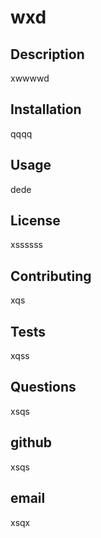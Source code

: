# wxd
## Description
 xwwwwd
 ## Installation
 qqqq
 ## Usage
 dede
 ## License
 xssssss
 ## Contributing
 xqs
 ## Tests
 xqss
 ## Questions
 xsqs
 ## github
 xsqs
 ## email
 xsqx
